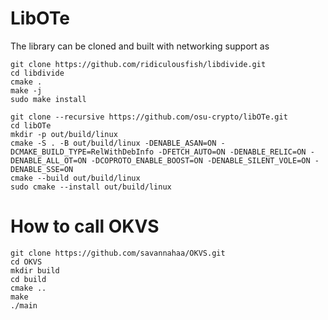 # LibOTe

The library can be cloned and built with networking support as
```
git clone https://github.com/ridiculousfish/libdivide.git
cd libdivide
cmake .
make -j
sudo make install
```


```
git clone --recursive https://github.com/osu-crypto/libOTe.git
cd libOTe
mkdir -p out/build/linux
cmake -S . -B out/build/linux -DENABLE_ASAN=ON -DCMAKE_BUILD_TYPE=RelWithDebInfo -DFETCH_AUTO=ON -DENABLE_RELIC=ON -DENABLE_ALL_OT=ON -DCOPROTO_ENABLE_BOOST=ON -DENABLE_SILENT_VOLE=ON -DENABLE_SSE=ON
cmake --build out/build/linux
sudo cmake --install out/build/linux
```
# How to call OKVS
```
git clone https://github.com/savannahaa/OKVS.git
cd OKVS
mkdir build
cd build
cmake ..
make
./main
```
